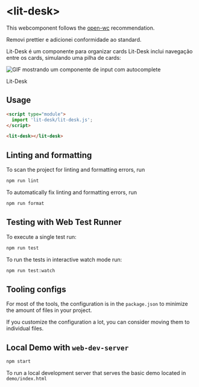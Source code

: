 # \<lit-desk>

This webcomponent follows the [open-wc](https://github.com/open-wc/open-wc) recommendation.

Removi prettier e adicionei conformidade ao standard.

Lit-Desk é um componente para organizar cards
Lit-Desk inclui navegação entre os cards, simulando uma pilha de cards: 

![GIF mostrando um componente de input com autocomplete](./lit-desk.gif)

Lit-Desk 


## Usage

```html
<script type="module">
  import 'lit-desk/lit-desk.js';
</script>

<lit-desk></lit-desk>
```

## Linting and formatting

To scan the project for linting and formatting errors, run

```bash
npm run lint
```

To automatically fix linting and formatting errors, run

```bash
npm run format
```

## Testing with Web Test Runner

To execute a single test run:

```bash
npm run test
```

To run the tests in interactive watch mode run:

```bash
npm run test:watch
```


## Tooling configs

For most of the tools, the configuration is in the `package.json` to minimize the amount of files in your project.

If you customize the configuration a lot, you can consider moving them to individual files.

## Local Demo with `web-dev-server`

```bash
npm start
```

To run a local development server that serves the basic demo located in `demo/index.html`
